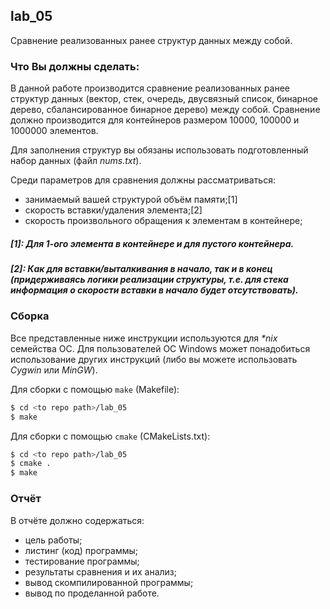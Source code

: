 ## lab_05

Сравнение реализованных ранее структур данных между собой.

### Что Вы должны сделать:

В данной работе производится сравнение реализованных ранее структур данных (вектор, стек, очередь, двусвязный список, бинарное дерево, сбалансированное бинарное дерево) между собой. 
Сравнение должно производится для контейнеров размером 10000, 100000 и 1000000 элементов.

Для заполнения структур вы обязаны использовать подготовленный набор данных (файл *nums.txt*). 

Среди параметров для сравнения должны рассматриваться:

- занимаемый вашей структурой объём памяти;[1]
- скорость вставки/удаления элемента;[2]
- скорость произвольного обращения к элементам в контейнере;

##### [1]: Для 1-ого элемента в контейнере и для пустого контейнера.

##### [2]: Как для вставки/выталкивания в начало, так и в конец (придерживаясь логики реализации структуры, т.е. для стека информация о скорости вставки в начало будет отсутствовать).

### Сборка

Все представленные ниже инструкции используются для _*nix_ семейства ОС.  Для пользователей ОС Windows может понадобиться использование других инструкций (либо вы можете использовать *Cygwin* или *MinGW*).

Для сборки с помощью `make` (Makefile):

```bash
$ cd <to repo path>/lab_05
$ make
```

Для сборки с помощью `cmake` (CMakeLists.txt):

```bash
$ cd <to repo path>/lab_05
$ cmake .
$ make
```

### Отчёт

В отчёте должно содержаться:

- цель работы;
- листинг (код) программы;
- тестирование программы;
- результаты сравнения и их анализ;
- вывод скомпилированной программы;
- вывод по проделанной работе.